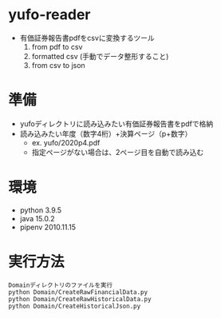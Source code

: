 # yufo-reader
 - 有価証券報告書pdfをcsvに変換するツール
   1. from pdf to csv
   2. formatted csv (手動でデータ整形すること)
   3. from csv to json
# 準備
 - yufoディレクトリに読み込みたい有価証券報告書をpdfで格納
 - 読み込みたい年度（数字4桁）+決算ページ（p+数字）
    - ex. yufo/2020p4.pdf 
    - 指定ページがない場合は、2ページ目を自動で読み込む

# 環境
 - python 3.9.5
 - java 15.0.2
 - pipenv 2010.11.15

# 実行方法
```
Domainディレクトリのファイルを実行
python Domain/CreateRawFinancialData.py
python Domain/CreateRawHistoricalData.py
python Domain/CreateHistoricalJson.py
```
